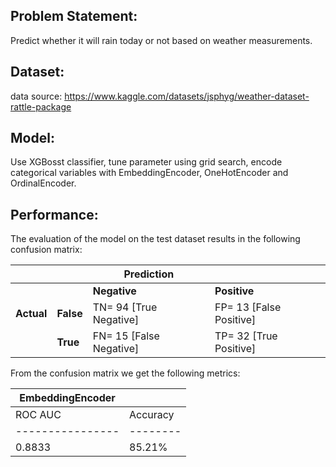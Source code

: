 Problem Statement:
------------------
Predict whether it will rain today or not based on weather measurements.

Dataset:
--------
data source: https://www.kaggle.com/datasets/jsphyg/weather-dataset-rattle-package

Model:
------

Use XGBosst classifier, tune parameter using grid search, encode categorical variables with EmbeddingEncoder, OneHotEncoder and OrdinalEncoder.

Performance:
------------
The evaluation of the model on the test dataset results in the following confusion matrix:

|               |              | Prediction              |                          |
| ------------- | ------------ | ----------------------- | ------------------------ |
|               |              | <b>Negative</b>         | <b>Positive</b>          |
| <b>Actual</b> | <b>False</b> | TN= 94  [True Negative] | FP= 13  [False Positive] |
|               | <b>True</b>  | FN= 15  [False Negative]| TP= 32  [True Positive]  |

From the confusion matrix we get the following metrics:

| EmbeddingEncoder |          |
| ---------------- | -------- |
| ROC AUC          | Accuracy |
| ---------------- | -------- |
| 0.8833           | 85.21%   |



